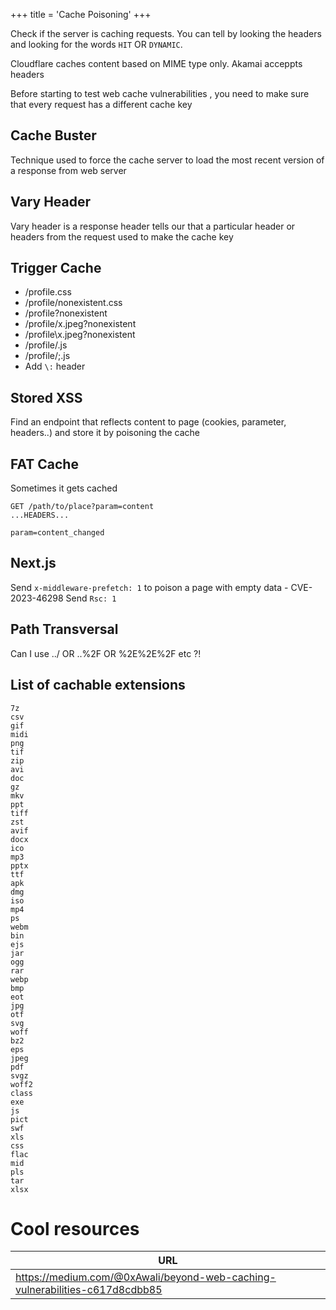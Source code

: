 +++
title = 'Cache Poisoning'
+++

Check if the server is caching requests. You can tell by looking the headers and looking for the words `HIT` OR `DYNAMIC`.

Cloudflare caches content based on MIME type only.
Akamai acceppts headers

Before starting to test web cache vulnerabilities , you need to make sure that every request has a different cache key

## Cache Buster

Technique used to force the cache server to load the most recent version of a response from web server

## Vary Header

Vary header is a response header tells our that a particular header or headers from the request used to make the cache key

## Trigger Cache

* /profile.css
* /profile/nonexistent.css
* /profile?nonexistent
* /profile/x.jpeg?nonexistent
* /profile\x.jpeg?nonexistent
* /profile/.js
* /profile/;.js
* Add `\:` header

## Stored XSS

Find an endpoint that reflects content to page (cookies, parameter, headers..) and store it by poisoning the cache

## FAT Cache

Sometimes it gets cached

```
GET /path/to/place?param=content
...HEADERS...

param=content_changed
``` 

## Next.js

Send `x-middleware-prefetch: 1` to poison a page with empty data - CVE-2023-46298
Send `Rsc: 1`

## Path Transversal

Can I use ../ OR ..%2F OR %2E%2E%2F etc ?!

## List of cachable extensions

```
7z
csv
gif
midi
png
tif
zip
avi
doc
gz
mkv
ppt
tiff
zst
avif
docx
ico
mp3
pptx
ttf
apk
dmg
iso
mp4
ps
webm
bin
ejs
jar
ogg
rar
webp
bmp
eot
jpg
otf
svg
woff
bz2
eps
jpeg
pdf
svgz
woff2
class
exe
js
pict
swf
xls
css
flac
mid
pls
tar
xlsx
```

# Cool resources

| URL |
| --- |
| https://medium.com/@0xAwali/beyond-web-caching-vulnerabilities-c617d8cdbb85 |